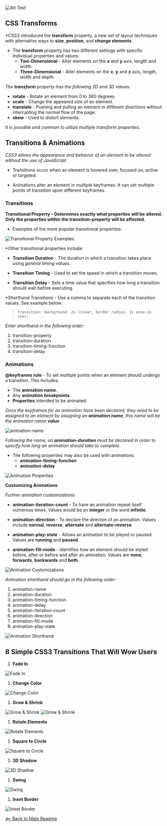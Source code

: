 ![Alt Text](https://upload.wikimedia.org/wikipedia/commons/e/ea/CSS_text_representation.png)


## CSS Transforms

*CSS3 introduced the **transform** property, a new set of layout techniques with alternative ways to **size**, **position**, and **change elements**. 

- The **transform** property has two different settings with specific individual properties and values:
    - **Two-Dimensional** - Alter elements on the **x** and **y** axis, length and width.
    - **Three-Dimensional** - Alter elements on the **x**, **y** and **z** axis, length, width and depth.

*The **transform** property has the following 2D and 3D values:*

- **rotate** - Rotate an element from 0 to 360 degrees.
- **scale** - Change the appeared size of an element.
- **translate** - Pushing and pulling an element in different directions without interrupting the normal flow of the page.
- **skew** - Used to distort elements.

*It is possible and common to utilize multiple transform properties.*

## Transitions & Animations

*CSS3 allows the appearance and behavior of an element to be altered without the use of JavaScript.*

- Transitions occur when an element is hovered over, focused on, active or targeted.

- Animations alter an element in multiple keyframes. It can set multiple points of transition upon different keyframes.

### Transitions

**Transitional Property - Determines exactly what properties will be altered. Only the properties within the transition-property will be affected.**

- Examples of the more popular transitional properties:

![Transitional Property Examples](img/trans-prop-example.PNG)

*Other transitional properties include:

- **Transition Duration** - The duration in which a transition takes place using *general timing values*.

- **Transition Timing** - Used to set the speed in which a transition moves.

- **Transition Delay** - Sets a time value that specifies how long a transition should wait before executing.

*Shorthand Transitions - Use a comma to separate each of the transition values. See example below:

> `transition: background .2s linear, border radius- 1s ease-in 2sec;`

*Enter shorthand in the following order:*

1. transition-property
1. transition-duration
1. transition-timing-function
1. transition-delay

### Animations

**@keyframes rule** - To set multiple points when an element should undergo a transition. This includes:

- The **animation name**.
- Any **animation breakpoints**.
- **Properties** intended to be animated.

*Once the keyframes for an animation have been declared, they need to be assigned to an element by assigning  an **animation name**, this name will be the animation name **value***

![animation-name](img/animation-name.PNG)

*Following the name, an **animation-duration** must be declared in order to specify how long an animation should take to complete.*

- The following properties may also be used with animations:
    - **animation-timing-function**
    - **animation-delay**

![Animation Properties](img/animation-properties.PNG)

**Customizing Animations**

*Further animation customizations:*

- **animation-iteration-count** - To have an animation repeat itself numerous times. Values would be an **integer** or the word **infinite**.

- **animation-direction** - To declare the directon of an animation. Values include **normal**, **reverse**, **alternate** and **alternate-reverse**.

- **animation-play-state** - Allows an animation to be played or paused. Values are **running** and **paused**.

- **animation-fill-mode** - Identifies how an element should be styled before, after or before and after an animation. Values are **none**, **forwards**, **backwards** and **both**.

![Animation Customizations](img/animation-customizations.PNG)

*Animation shorthand should go in the following order:*
1. animation-name
1. animation-duration
1. animation-timing-function
1. animation-delay
1. animation-iteration-count
1. animation-direction
1. animation-fill-mode
1. animation-play-state

![Animation Shorthand](img/animation-shorthand.PNG)

## 8 Simple CSS3 Transitions That Will Wow Users

1. **Fade In**

![Fade In](img/fade-in.PNG)

1. **Change Color**

![Change Color](img/change-color.PNG)

1. **Grow & Shrink**

![Grow & Shrink](img/grow-and-shrink.PNG)
![Grow & Shrink](img/shrink-and-grow.PNG)

1. **Rotate Elements**

![Rotate Elements](img/rotate-elements.PNG)

1. **Square to Circle**

![Square to Circle](img/square-to-circle.PNG)

1. **3D Shadow**

![3D Shadow](img/3d-shadow.PNG)

1. **Swing**

![Swing](img/swing.PNG)

1. **Inset Border**

![Inset Border](img/inset-border.PNG)


[<== Back to Main Readme](README.md)

